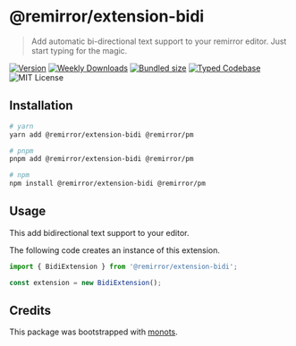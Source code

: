 # @remirror/extension-bidi

> Add automatic bi-directional text support to your remirror editor. Just start typing for the
> magic.

[![Version][version]][npm] [![Weekly Downloads][downloads-badge]][npm]
[![Bundled size][size-badge]][size] [![Typed Codebase][typescript]](./src/index.ts)
![MIT License][license]

[version]: https://flat.badgen.net/npm/v/@remirror/extension-bidi
[npm]: https://npmjs.com/package/@remirror/extension-bidi
[license]: https://flat.badgen.net/badge/license/MIT/purple
[size]: https://bundlephobia.com/result?p=@remirror/extension-bidi
[size-badge]: https://flat.badgen.net/bundlephobia/minzip/@remirror/extension-bidi
[typescript]: https://flat.badgen.net/badge/icon/TypeScript?icon=typescript&label
[downloads-badge]: https://badgen.net/npm/dw/@remirror/extension-bidi/red?icon=npm

## Installation

```bash
# yarn
yarn add @remirror/extension-bidi @remirror/pm

# pnpm
pnpm add @remirror/extension-bidi @remirror/pm

# npm
npm install @remirror/extension-bidi @remirror/pm
```

## Usage

This add bidirectional text support to your editor.

The following code creates an instance of this extension.

```ts
import { BidiExtension } from '@remirror/extension-bidi';

const extension = new BidiExtension();
```

## Credits

This package was bootstrapped with [monots].

[monots]: https://github.com/monots/monots
